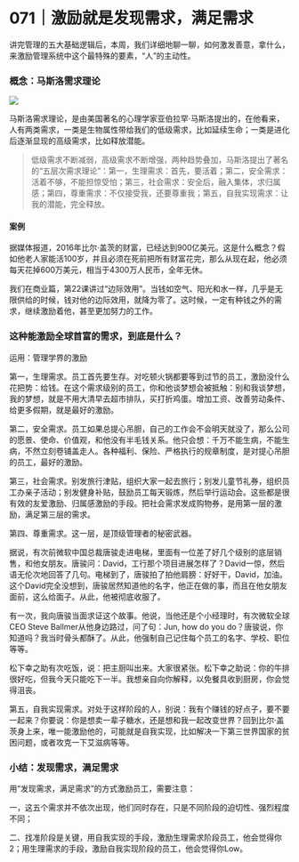 # 071｜激励就是发现需求，满足需求

讲完管理的五大基础逻辑后，本周，我们详细地聊一聊，如何激发善意，拿什么，来激励管理系统中这个最特殊的要素，“人”的主动性。

### 概念：马斯洛需求理论

![](../img/234e209f066f9830af96f1dedc3199e0.jpg)

马斯洛需求理论，是由美国著名的心理学家亚伯拉罕·马斯洛提出的，在他看来，人有两类需求，一类是生物属性带给我们的低级需求，比如延续生命；一类是进化后逐渐显现的高级需求，比如释放潜能。

> 低级需求不断减弱，高级需求不断增强，两种趋势叠加，马斯洛提出了著名的“五层次需求理论”：第一，生理需求：首先，要活着；第二，安全需求：活着不够，不能担惊受怕；第三，社会需求：安全后，融入集体，求归属感；第四，尊重需求：不仅接受我，还要尊重我；第五，自我实现需求：让我的潜能，完全释放。

#### 案例

据媒体报道，2016年比尔·盖茨的财富，已经达到900亿美元。这是什么概念？假如他老人家能活100岁，并且必须在死前把所有财富花完，那么从现在起，他必须每天花掉600万美元，相当于4300万人民币，全年无休。

我们在商业篇，第22课讲过“边际效用”。当钱如空气、阳光和水一样，几乎是无限供给的时候，钱对他的边际效用，就降为零了。这时候，一定有种钱之外的需求，继续激励着他，甚至更加努力的工作。

### 这种能激励全球首富的需求，到底是什么？

运用：管理学界的激励

第一，生理需求。员工首先要生存。对吃顿火锅都要等到过节的员工，激励没什么花把势：给钱。在这个需求级别的员工，你和他谈梦想会被抵触：别和我谈梦想，我的梦想，就是不用大清早去超市排队，买打折鸡蛋。增加工资、改善劳动条件、给更多假期，就是最好的激励。

第二，安全需求。员工如果总提心吊胆，自己的工作会不会明天就没了，那么公司的愿景、使命、价值观，和他没有半毛钱关系。他只会想：千万不能生病，不能生病，不然立刻卷铺盖走人。各种福利、保险、严格执行的规章制度，是对提心吊胆的员工，最好的激励。

第三，社会需求。别发旅行津贴，组织大家一起去旅行；别发儿童节礼券，组织员工办亲子活动；别发健身补贴，鼓励员工每天锻炼，然后举行运动会。这些都是很有效的友爱激励、归属感激励的手段。把社会需求发成购物券，是用第一层的激励，满足第三层的需求。

第四、尊重需求。这一层，是顶级管理者的秘密武器。

据说，有次前微软中国总裁唐骏走进电梯，里面有一位差了好几个级别的底层销售，和他女朋友。唐骏问：David，工行那个项目进展怎样了？David一惊，然后语无伦次地回答了几句。电梯到了，唐骏拍了拍他肩膀：好好干，David，加油。这个David完全没想到，唐骏居然知道他的名字，他正在做的事，而且在他女朋友面前，这么给面子。从此，他被彻底收服了。

有一次，我向唐骏当面求证这个故事。他说，当他还是个小经理时，有次微软全球CEO Steve Ballmer从他身边路过，问了句：Jun, how do you do？唐骏说，你知道吗？我当时骨头都酥了。从此，他强制自己记住每个员工的名字、学校、职位等等。

松下幸之助有次吃饭，说：把主厨叫出来。大家很紧张。松下幸之助说：你的牛排很好吃，但我今天只能吃下一半。我想亲自向你解释，以免餐具收到厨房，你会觉得沮丧。

第五，自我实现需求。对处于这样阶段的人，别说：我有个赚钱的好点子，要不要一起来？你要说：你是想卖一辈子糖水，还是想和我一起改变世界？回到比尔·盖茨身上来，唯一能激励他的，可能就是自我实现，比如解决一下第三世界国家的贫困问题，或者攻克一下艾滋病等等。

### 小结：发现需求，满足需求

用“发现需求，满足需求”的方式激励员工，需要注意：

一，这五个需求并不依次出现，他们同时存在，只是不同阶段的迫切性、强烈程度不同；

二、找准阶段是关键，用自我实现的手段，激励生理需求阶段员工，他会觉得你2；用生理需求的手段，激励自我实现阶段的员工，他会觉得你Low。